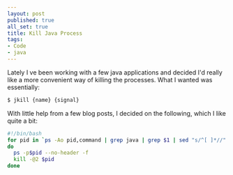 ```yaml
---
layout: post
published: true
all_set: true
title: Kill Java Process
tags:
- Code
- java
---
```


Lately I ve been working with a few java applications and decided I'd really
like a more convenient way of killing the processes. What I wanted was essentially:

``` bash
$ jkill {name} {signal}
```

With little help from a few blog posts, I decided on the following, which I like
quite a bit:

``` bash
#!/bin/bash
for pid in `ps -Ao pid,command | grep java | grep $1 | sed "s/^[ ]*//" | cut -d\  -f1`;
do
  ps -p$pid --no-header -f
  kill -@2 $pid
done
```
